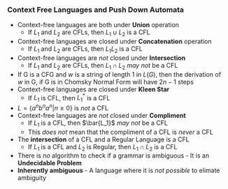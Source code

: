 ### Context Free Languages and Push Down Automata

- Context-free languages are both under **Union** operation
  - If $L_1$ and $L_2$ are CFLs, then $L_1 \cup L_2$ is a CFL
- Context-free languages are closed under **Concatenation** operation
  - If $L_1$ and $L_2$ are CFLs, then $L_1L_2$ is a CFL
- Context-free languages are *not* closed under **Intersection**
  - If $L_1$ and $L_2$ are CFLs, then $L_1 \cap L_2$ *may not* be a CFL
- ​If G is a CFG and $w$ is a string of length 1 in $L(G)$, then the derivation of $w$ in G, if G is in Chomsky Normal Form will have $2n - 1$ steps
- Context-free languages are closed under **Kleen Star**
  - If $L_1$ is CFL, then $L_1^*$ is a CFL
- $L = \{ a^nb^na^n | n \geq 0 \}$  is *not* a CFL
- Context-free languages are *not* closed under **Compliment**
  - If $L_1$ is a CFL, then $\bar{L_1}$ *may not* be a CFL
  - This *does not* mean that the compliment of a CFL is *never* a CFL
- The **intersection** of a CFL and a Regular Language is a CFL
  - If $L_1$ is a CFL and $L_2$ is Regular, then $L_1 \cap L_2$ is a CFL
- There is *no* algorithm to check if a grammar is ambiguous - It is an **Undecidable Problem**
- **Inherently ambiguous** - A language where it is *not possible* to elimate ambiguity​